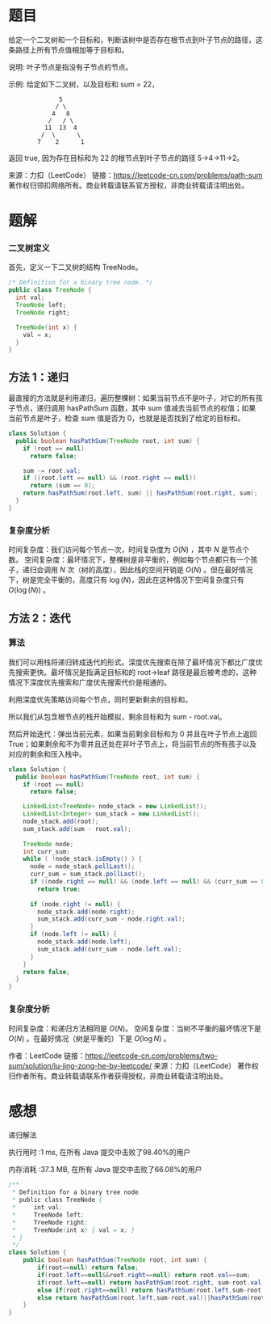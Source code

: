 # 题目

给定一个二叉树和一个目标和，判断该树中是否存在根节点到叶子节点的路径，这条路径上所有节点值相加等于目标和。

说明: 叶子节点是指没有子节点的节点。

示例: 
给定如下二叉树，以及目标和 sum = 22，
~~~
              5
             / \
            4   8
           /   / \
          11  13  4
         /  \      \
        7    2      1
~~~
返回 true, 因为存在目标和为 22 的根节点到叶子节点的路径 5->4->11->2。

来源：力扣（LeetCode）
链接：https://leetcode-cn.com/problems/path-sum
著作权归领扣网络所有。商业转载请联系官方授权，非商业转载请注明出处。

# 题解

### 二叉树定义
首先，定义一下二叉树的结构 TreeNode。

~~~java
/* Definition for a binary tree node. */
public class TreeNode {
  int val;
  TreeNode left;
  TreeNode right;

  TreeNode(int x) {
    val = x;
  }
}
~~~
## 方法 1：递归
最直接的方法就是利用递归，遍历整棵树：如果当前节点不是叶子，对它的所有孩子节点，递归调用 hasPathSum 函数，其中 sum 值减去当前节点的权值；如果当前节点是叶子，检查 sum 值是否为 0，也就是是否找到了给定的目标和。

~~~java
class Solution {
  public boolean hasPathSum(TreeNode root, int sum) {
    if (root == null)
      return false;

    sum -= root.val;
    if ((root.left == null) && (root.right == null))
      return (sum == 0);
    return hasPathSum(root.left, sum) || hasPathSum(root.right, sum);
  }
}
~~~
### 复杂度分析

时间复杂度：我们访问每个节点一次，时间复杂度为 $O(N)$ ，其中 $N$ 是节点个数。
空间复杂度：最坏情况下，整棵树是非平衡的，例如每个节点都只有一个孩子，递归会调用 $N$ 次（树的高度），因此栈的空间开销是 $O(N)$ 。但在最好情况下，树是完全平衡的，高度只有 $\log(N)$，因此在这种情况下空间复杂度只有 $O(\log(N))$ 。
## 方法 2：迭代
### 算法

我们可以用栈将递归转成迭代的形式。深度优先搜索在除了最坏情况下都比广度优先搜索更快。最坏情况是指满足目标和的 root->leaf 路径是最后被考虑的，这种情况下深度优先搜索和广度优先搜索代价是相通的。

利用深度优先策略访问每个节点，同时更新剩余的目标和。

所以我们从包含根节点的栈开始模拟，剩余目标和为 sum - root.val。

然后开始迭代：弹出当前元素，如果当前剩余目标和为 0 并且在叶子节点上返回 True；如果剩余和不为零并且还处在非叶子节点上，将当前节点的所有孩子以及对应的剩余和压入栈中。


~~~java
class Solution {
  public boolean hasPathSum(TreeNode root, int sum) {
    if (root == null)
      return false;

    LinkedList<TreeNode> node_stack = new LinkedList();
    LinkedList<Integer> sum_stack = new LinkedList();
    node_stack.add(root);
    sum_stack.add(sum - root.val);
    
    TreeNode node;
    int curr_sum;
    while ( !node_stack.isEmpty() ) {
      node = node_stack.pollLast();
      curr_sum = sum_stack.pollLast();
      if ((node.right == null) && (node.left == null) && (curr_sum == 0))
        return true;
    
      if (node.right != null) {
        node_stack.add(node.right);
        sum_stack.add(curr_sum - node.right.val);
      }
      if (node.left != null) {
        node_stack.add(node.left);
        sum_stack.add(curr_sum - node.left.val);
      }
    }
    return false;
  }
}
~~~
### 复杂度分析

时间复杂度：和递归方法相同是 $O(N)$。
空间复杂度：当树不平衡的最坏情况下是 $O(N)$ 。在最好情况（树是平衡的）下是 $O(\log N)$ 。

作者：LeetCode
链接：https://leetcode-cn.com/problems/two-sum/solution/lu-jing-zong-he-by-leetcode/
来源：力扣（LeetCode）
著作权归作者所有。商业转载请联系作者获得授权，非商业转载请注明出处。

# 感想

递归解法

执行用时 :1 ms, 在所有 Java 提交中击败了98.40%的用户

内存消耗 :37.3 MB, 在所有 Java 提交中击败了66.08%的用户

~~~java
/**
 * Definition for a binary tree node.
 * public class TreeNode {
 *     int val;
 *     TreeNode left;
 *     TreeNode right;
 *     TreeNode(int x) { val = x; }
 * }
 */
class Solution {
    public boolean hasPathSum(TreeNode root, int sum) {
        if(root==null) return false;
        if(root.left==null&&root.right==null) return root.val==sum;
        if(root.left==null) return hasPathSum(root.right, sum-root.val);
        else if(root.right==null) return hasPathSum(root.left,sum-root.val);
        else return hasPathSum(root.left,sum-root.val)||hasPathSum(root.right, sum-root.val);
    }
}
~~~


